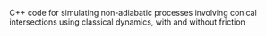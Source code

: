 

C++ code for simulating non-adiabatic processes involving conical intersections using classical dynamics, with and without friction
